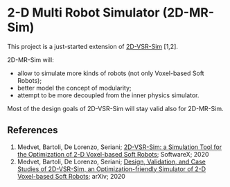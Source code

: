 # 2-D Multi Robot Simulator (2D-MR-Sim)
This project is a just-started extension of [2D-VSR-Sim](https://github.com/ericmedvet/2dhmsr) [1,2].

2D-MR-Sim will:
- allow to simulate more kinds of robots (not only Voxel-based Soft Robots);
- better model the concept of modularity;
- attempt to be more decoupled from the inner physics simulator.

Most of the design goals of 2D-VSR-Sim will stay valid also for 2D-MR-Sim.

## References
1. Medvet, Bartoli, De Lorenzo, Seriani; [2D-VSR-Sim: a Simulation Tool for the Optimization of 2-D Voxel-based Soft Robots](https://medvet.inginf.units.it/publications/2020-j-mbds-vsr/); SoftwareX; 2020
2. Medvet, Bartoli, De Lorenzo, Seriani; [Design, Validation, and Case Studies of 2D-VSR-Sim, an Optimization-friendly Simulator of 2-D Voxel-based Soft Robots](https://medvet.inginf.units.it/publications/2020-p-mbds-design/); arXiv; 2020
